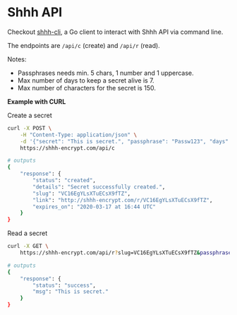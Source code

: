 # Shhh API

Checkout [shhh-cli](https://github.com/smallwat3r/shhh-cli), a Go client to interact with Shhh API via command line.  

The endpoints are `/api/c` (create) and `/api/r` (read).  

Notes: 
* Passphrases needs min. 5 chars, 1 number and 1 uppercase.  
* Max number of days to keep a secret alive is 7.  
* Max number of characters for the secret is 150.  

**Example with CURL**  

Create a secret  
```sh 
curl -X POST \
    -H "Content-Type: application/json" \
    -d '{"secret": "This is secret.", "passphrase": "Passw123", "days": 3}' \
    https://shhh-encrypt.com/api/c

# outputs
{
    "response": {
        "status": "created",
        "details": "Secret successfully created.",
        "slug": "VC16EgYLsXTuECsX9fTZ",
        "link": "http://shhh-encrypt.com/r/VC16EgYLsXTuECsX9fTZ",
        "expires_on": "2020-03-17 at 16:44 UTC"
    }
}
```

Read a secret  
```sh
curl -X GET \
    https://shhh-encrypt.com/api/r?slug=VC16EgYLsXTuECsX9fTZ&passphrase=Passw123

# outputs
{
    "response": {
        "status": "success",
        "msg": "This is secret."
    }
}
```
